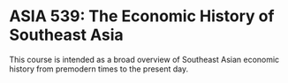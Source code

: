 # ASIA 539: The Economic History of Southeast Asia

This course is intended as a broad overview of Southeast Asian economic history from premodern times to the present day.